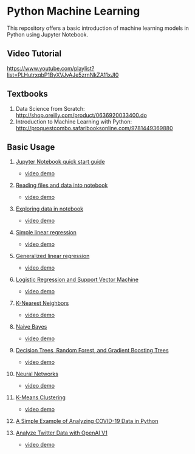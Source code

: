 # Python Machine Learning

This repository offers a basic introduction of machine learning models in Python using Jupyter Notebook.

## Video Tutorial
https://www.youtube.com/playlist?list=PLHutrxqbP1ByXVJyAJe5zrnNkZA11xJI0

## Textbooks
1. Data Science from Scratch: http://shop.oreilly.com/product/0636920033400.do
2. Introduction to Machine Learning with Python: http://proquestcombo.safaribooksonline.com/9781449369880

## Basic Usage
1. [Jupyter Notebook quick start guide](https://github.com/Curbeds/python_machine_learning/blob/master/first_note.ipynb)
    * [video demo](https://www.youtube.com/watch?v=zv70jBjDNI4&index=1&list=PLHutrxqbP1ByXVJyAJe5zrnNkZA11xJI0)

2. [Reading files and data into notebook](https://github.com/Curbeds/python_machine_learning/blob/master/read_files_and_data.ipynb)
    * [video demo](https://www.youtube.com/watch?v=R53JW3AgBFc&index=2&list=PLHutrxqbP1ByXVJyAJe5zrnNkZA11xJI0)
    
3. [Exploring data in notebook](https://github.com/Curbeds/python_machine_learning/blob/master/exploring_data_in_notebook.ipynb)
    * [video demo](https://www.youtube.com/watch?v=wm17vdvw9Pg)
    

4. [Simple linear regression](https://github.com/Curbeds/python_machine_learning/blob/master/simple_linear_regression.ipynb)
    * [video demo](https://www.youtube.com/watch?v=yzDMgxIuCgs)
    
5. [Generalized linear regression](https://github.com/Curbeds/python_machine_learning/blob/master/generalized_linear_regression.ipynb)
    * [video demo](https://www.youtube.com/watch?v=_ZL3U2tuDkM)
    

6. [Logistic Regression and Support Vector Machine](https://github.com/Curbeds/python_machine_learning/blob/master/logistic_regression_and_support_vector_machine.ipynb)
    * [video demo](https://www.youtube.com/watch?v=Mh3fNANEqBY)

7. [K-Nearest Neighbors](https://github.com/Curbeds/python_machine_learning/blob/master/k_nearest_neighbors.ipynb)
    * [video demo](https://www.youtube.com/watch?v=nIKwqExPWbo)

8. [Naive Bayes](https://github.com/Curbeds/python_machine_learning/blob/master/naive_bayes.ipynb)
    * [video demo](https://www.youtube.com/watch?v=md4wLx5EhXQ)
    
9. [Decision Trees, Random Forest, and Gradient Boosting Trees](https://github.com/Curbeds/python_machine_learning/blob/master/decision_trees__random_forest__gradient_boosting_trees.ipynb)
    * [video demo](https://www.youtube.com/watch?v=tmFFqF4srh8)
    
10. [Neural Networks](https://github.com/Curbeds/python_machine_learning/blob/master/neural_networks.ipynb)
    * [video demo](https://www.youtube.com/watch?v=qXhRbO7PGew)
    
11. [K-Means Clustering](https://github.com/Curbeds/python_machine_learning/blob/master/k_means.ipynb)
    * [video demo](https://www.youtube.com/watch?v=aKFp5OzdQ0M)
    
12. [A Simple Example of Analyzing COVID-19 Data in Python](https://github.com/Curbeds/python_machine_learning/blob/master/COVID_19_Data_Analysis.ipynb)

13. [Analyze Twitter Data with OpenAI V1](https://github.com/Curbeds/python_machine_learning/blob/master/Analyze_Tweets_with_OpenAI_v1.ipynb)
    * [video demo](https://youtu.be/5T9-NIIImTo)